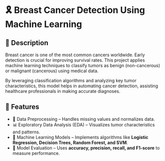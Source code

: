 # 🎗️ Breast Cancer Detection Using Machine Learning  

## 🌟 Description  
Breast cancer is one of the most common cancers worldwide. Early detection is crucial for improving survival rates. This project applies machine learning techniques to classify tumors as benign (non-cancerous) or malignant (cancerous) using medical data.  

By leveraging classification algorithms and analyzing key tumor characteristics, this model helps in automating cancer detection, assisting healthcare professionals in making accurate diagnoses.  



## 📌 Features  
- 🔬 Data Preprocessing – Handles missing values and normalizes data.  
- 📊 Exploratory Data Analysis (EDA) – Visualizes tumor characteristics and patterns.  
- 🤖 Machine Learning Models – Implements algorithms like **Logistic Regression, Decision Trees, Random Forest, and SVM**.  
- 🎯 Model Evaluation – Uses **accuracy, precision, recall, and F1-score** to measure performance.
